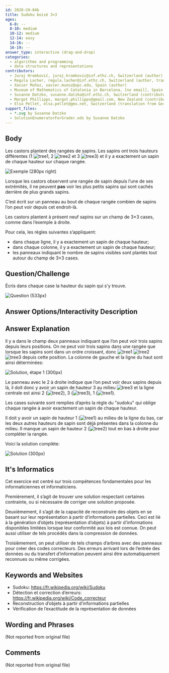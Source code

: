 ```yaml
---
id: 2020-CH-04b
title: Sudoku boisé 3×3
ages:
  6-8: --
  8-10: medium
  10-12: medium
  12-14: easy
  14-16: --
  16-19: --
answer_type: interactive (drag-and-drop)
categories:
  - algorithms and programming
  - data structures and representations
contributors:
  - Juraj Hromkovič, juraj.hromkovic@inf.ethz.ch, Switzerland (author)
  - Regula Lacher, regula.lacher@inf.ethz.ch, Switzerland (author, translation from English into German)
  - Xavier Muñoz, xavier.munoz@upc.edu, Spain (author)
  - Museum of Mathematics of Catalonia in Barcelona, [no email], Spain (inspiration)
  - Susanne Datzko, susanne.datzko@inf.ethz.ch, Switzerland (contributor, graphics)
  - Margot Phillipps, margot.phillipps@gmail.com, New Zealand (contributor)
  - Elsa Pellet, elsa.pellet@gmx.net, Switzerland (translation from German into French)
support_files:
  - *.svg by Susanne Datzko 
  - SolutionEnumeratorForGrader.ods by Susanne Datzko
---
```



## Body

Les castors plantent des rangées de sapins. Les sapins ont trois hauteurs différentes (1 ![tree1], 2 ![tree2] et 3 ![tree3]) et il y a exactement un sapin de chaque hauteur sur chaque rangée.

[tree1]: graphics/2020-CH-04_tree1.svg "Arbre de hauteur 1 (10px)"
[tree2]: graphics/2020-CH-04_tree2.svg "Arbre de hauteur 2 (12px)"
[tree3]: graphics/2020-CH-04_tree3.svg "Arbre de hauteur 3 (14px)"

![](graphics/2020-CH-04b_taskbody-compatible.svg "Exemple (280px right)")

Lorsque les castors observent une rangée de sapin depuis l’une de ses extrémités, il ne peuvent **pas** voir les plus petits sapins qui sont cachés derrière de plus grands sapins.

C’est écrit sur un panneau au bout de chaque rangée combien de sapins l’on peut voir depuis cet endroit-là.

Les castors plantent à présent neuf sapins sur un champ de 3×3 cases, comme dans l’exemple à droite.

Pour cela, les règles suivantes s’appliquent:
 - dans chaque ligne, il y a exactement un sapin de chaque hauteur;
 - dans chaque colonne, il y a exactement un sapin de chaque hauteur;
 - les panneaux indiquant le nombre de sapins visibles sont plantés tout autour du champ de 3×3 cases.


## Question/Challenge

Écris dans chaque case la hauteur du sapin qui s'y trouve.

![](graphics/2020-CH-04b_question.svg "Question (533px)")


## Answer Options/Interactivity Description

<!-- empty -->


## Answer Explanation

Il y a dans le champ deux panneaux indiquant que l’on peut voir trois sapins depuis leurs positions. On ne peut voir trois sapins dans une rangée que lorsque les sapins sont dans un ordre croissant, donc ![tree1] ![tree2] ![tree3] depuis cette position. La colonne de gauche et la ligne du haut sont ainsi déterminées:

![](graphics/2020-CH-04b_solution_step1.svg "Solution, étape 1 (300px)")

Le panneau avec le 2 à droite indique que l’on peut voir deux sapins depuis là, il doit donc y avoir un sapin de hauteur 3 au milieu ![tree3] et la ligne centrale est ainsi 2 (![tree2]), 3 (![tree3]), 1 (![tree1]).

Les cases suivante sont remplies d’après la règle du "sudoku" qui oblige chaque rangée à avoir exactement un sapin de chaque hauteur.

Il doit y avoir un sapin de hauteur 1 (![tree1]) au milieu de la ligne du bas, car les deux autres hauteurs de sapin sont déjà présentes dans la colonne du milieu. Il manque un sapin de hauteur 2 (![tree2]) tout en bas à droite pour compléter la rangée.

Voici la solution complète:

![](graphics/2020-CH-04b_solution.svg "Solution (300px)")


## It's Informatics

Cet exercice est centré sur trois compétences fondamentales pour les informaticiennes et informaticiens.

Premièrement, il s’agit de trouver une solution respectant certaines contrainte, ou si nécessaire de corriger une solution proposée.

Deuxièmement, il s’agit de la capacité de reconstruire des objets en se basant sur leur représentation à partir d’informations partielles. Ceci est lié à la génération d’objets (représentation d’objets) à partir d’informations disponibles limitées lorsque leur conformité aux lois est connue. On peut aussi utiliser de tels procédés dans la compression de données.

Troisièmement, on peut utiliser de tels champs d’arbres avec des panneaux pour créer des codes correcteurs. Des erreurs arrivant lors de l’entrée des données ou du transfert d’information peuvent ainsi être automatiquement reconnues ou même corrigées. 


## Keywords and Websites

 - Sudoku: https://fr.wikipedia.org/wiki/Sudoku
 - Détection et correction d’erreurs: https://fr.wikipedia.org/wiki/Code_correcteur
 - Reconstruction d’objets à partir d’informations partielles
 - Vérification de l’exactitude de la représentation de données


## Wording and Phrases

(Not reported from original file)


## Comments

(Not reported from original file)
